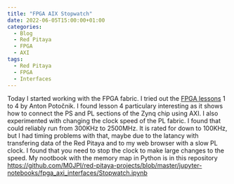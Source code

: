 ```yaml
---
title: "FPGA AIX Stopwatch"
date: 2022-06-05T15:00:00+01:00
categories:
  - Blog
  - Red Pitaya
  - FPGA
  - AXI
tags:
  - Red Pitaya
  - FPGA
  - Interfaces
---
```


Today I started working with the FPGA fabric. I tried out the [FPGA lessons](https://redpitaya-knowledge-base.readthedocs.io/en/latest/learn_fpga/4_lessons/top.html) 1 to 4 by Anton Potočnik.
I found lesson 4 particulary interesting as it shows how to connect the PS and PL sections of the Zynq chip using AXI.
I also experimented with changing the clock speed of the PL fabric. I found that could reliably run from 300KHz to 2500MHz. It is rated for down to 100KHz, but I had timing problems with that,
maybe due to the latancy with transfering data of the Red Pitaya and to my web browser with a slow PL clock. I found that you need to stop the clock to make large changes to the speed.
My nootbook with the memory map in Python is in this repository https://github.com/M0JPI/red-pitaya-projects/blob/master/jupyter-notebooks/fpga_axi_interfaces/Stopwatch.ipynb

